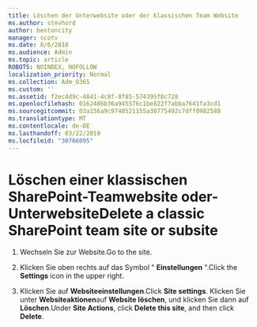 ```yaml
---
title: Löschen der Unterwebsite oder der klassischen Team Website
ms.author: stevhord
author: bentoncity
manager: scotv
ms.date: 8/6/2018
ms.audience: Admin
ms.topic: article
ROBOTS: NOINDEX, NOFOLLOW
localization_priority: Normal
ms.collection: Adm_O365
ms.custom: ''
ms.assetid: f2ec4d9c-4841-4c8f-8f85-574395f8c728
ms.openlocfilehash: 0162486b36a945576c1be822f7abba7641fa3cd1
ms.sourcegitcommit: 03a156a9c9740521155a30775492c7dff0982588
ms.translationtype: MT
ms.contentlocale: de-DE
ms.lasthandoff: 03/22/2019
ms.locfileid: "30766095"
---
```

# <a name="delete-a-classic-sharepoint-team-site-or-subsite"></a><span data-ttu-id="fb10c-102">Löschen einer klassischen SharePoint-Teamwebsite oder-Unterwebsite</span><span class="sxs-lookup"><span data-stu-id="fb10c-102">Delete a classic SharePoint team site or subsite</span></span>

1. <span data-ttu-id="fb10c-103">Wechseln Sie zur Website.</span><span class="sxs-lookup"><span data-stu-id="fb10c-103">Go to the site.</span></span>
    
2. <span data-ttu-id="fb10c-104">Klicken Sie oben rechts auf das Symbol " **Einstellungen** ".</span><span class="sxs-lookup"><span data-stu-id="fb10c-104">Click the **Settings** icon in the upper right.</span></span> 
    
3. <span data-ttu-id="fb10c-105">Klicken Sie auf **Websiteeinstellungen**.</span><span class="sxs-lookup"><span data-stu-id="fb10c-105">Click **Site settings**.</span></span> <span data-ttu-id="fb10c-106">Klicken Sie unter **Websiteaktionen**auf **Website löschen**, und klicken Sie dann auf **Löschen**.</span><span class="sxs-lookup"><span data-stu-id="fb10c-106">Under **Site Actions**, click **Delete this site**, and then click **Delete**.</span></span>
    

